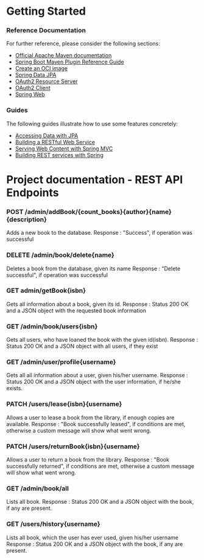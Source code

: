 # Getting Started

### Reference Documentation

For further reference, please consider the following sections:

* [Official Apache Maven documentation](https://maven.apache.org/guides/index.html)
* [Spring Boot Maven Plugin Reference Guide](https://docs.spring.io/spring-boot/docs/2.5.2/maven-plugin/reference/html/)
* [Create an OCI image](https://docs.spring.io/spring-boot/docs/2.5.2/maven-plugin/reference/html/#build-image)
* [Spring Data JPA](https://docs.spring.io/spring-boot/docs/2.5.2/reference/htmlsingle/#boot-features-jpa-and-spring-data)
* [OAuth2 Resource Server](https://docs.spring.io/spring-boot/docs/2.5.2/reference/htmlsingle/#boot-features-security-oauth2-server)
* [OAuth2 Client](https://docs.spring.io/spring-boot/docs/2.5.2/reference/htmlsingle/#boot-features-security-oauth2-client)
* [Spring Web](https://docs.spring.io/spring-boot/docs/2.5.2/reference/htmlsingle/#boot-features-developing-web-applications)

### Guides

The following guides illustrate how to use some features concretely:

* [Accessing Data with JPA](https://spring.io/guides/gs/accessing-data-jpa/)
* [Building a RESTful Web Service](https://spring.io/guides/gs/rest-service/)
* [Serving Web Content with Spring MVC](https://spring.io/guides/gs/serving-web-content/)
* [Building REST services with Spring](https://spring.io/guides/tutorials/bookmarks/)

# Project documentation - REST API Endpoints

### POST /admin/addBook/{count_books}{author}{name}{description}

Adds a new book to the database. Response : "Success", if operation was successful

### DELETE /admin/book/delete{name}

Deletes a book from the database, given its name Response : "Delete successful", if operation was successful

### GET admin/getBook{isbn}

Gets all information about a book, given its id. Response : Status 200 OK and a JSON object with the requested book
information

### GET /admin/book/users{isbn}

Gets all users, who have loaned the book with the given id(isbn). Response : Status 200 OK and a JSON object with all
users, if they exist

### GET /admin/user/profile{username}

Gets all all information about a user, given his/her username. Response : Status 200 OK and a JSON object with the user
information, if he/she exists.

### PATCH /users/lease{isbn}{username}

Allows a user to lease a book from the library, if enough copies are available. Response : "Book successfully leased",
if conditions are met, otherwise a custom message will show what went wrong.

### PATCH /users/returnBook{isbn}{username}

Allows a user to return a book from the library. Response : "Book successfully returned", if conditions are met,
otherwise a custom message will show what went wrong.

### GET /admin/book/all

Lists all book. Response : Status 200 OK and a JSON object with the book, if any are present.

### GET /users/history{username}

Lists all book, which the user has ever used, given his/her username Response : Status 200 OK and a JSON object with the
book, if any are present.


